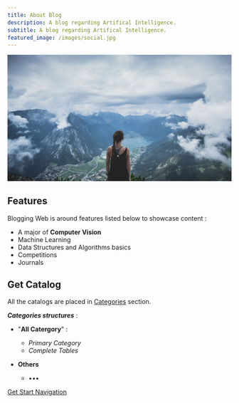 ```yaml
---
title: About Blog
description: A blog regarding Artifical Intelligence.
subtitle: A blog regarding Artifical Intelligence.
featured_image: /images/social.jpg
---
```


![](/images/demo/Samples.jpg)

## Features

Blogging Web is around features listed below to showcase content :

* A major of **Computer Vision**
* Machine Learning
* Data Structures and Algorithms basics
* Competitions
* Journals

## Get Catalog

All the catalogs are placed in [Categories](https://glaciermelt.github.io/catalogs) section.<br />

***Categories structures*** :

* "**All Catergory**" :
  * *Primary Category*
  * *Complete Tables*
  
* **Others**
  * •••

<a href="https://glaciermelt.github.io/category/all-category" class="button button--large">Get Start Navigation</a>
